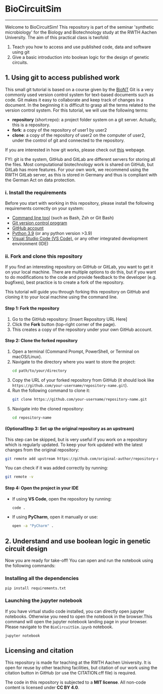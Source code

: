 # BioCircuitSim
---

Welcome to BioCircuitSim! This repository is part of the seminar 'synthetic microbiology' for the Biology and Biotechnology
study at the RWTH Aachen University. The aim of this practical class is twofold: 
 1. Teach you how to access and use published code, data and software using git
 2.  Give a basic introduction into boolean logic for the design of genetic circuits.

## 1. Using git to access published work
This small git tutorial is based on a course given by the [BioNT](https://carpentries-incubator.github.io/fair-research-software/index.html)
Git is a very commonly used version control system for text-based documents such as code. Git makes it easy to collaborate and 
keep track of changes in a document. In the beginning it is difficult to grasp all the terms related to the version control system.
For this tutorial, we will use the following terms:
 - **repository** (short:repo): a project folder system on a git server. Actually, this is a repository.
 - **fork**: a copy of the repository of user1 by user2
 - **clone**: a copy of the repository of user2 on the computer of user2, under the control of git and connected to the repository.

If you are interested in how git works, please check out 
[this](https://carpentries-incubator.github.io/fair-research-software/04-version-control.html) webpage.

FYI: git is the system, GitHub and GitLab are different servers for storing all the files. Most computational biotechnology
work is shared on GitHub, but GitLab has more features. For your own work, we recommend using the RWTH GitLab server, as this
is stored in Germany and thus is compliant with the German Act on data protection.

### i. Install the requirements
Before you start with working in this repository, please install the following requirements correctly on your system:

- [Command line tool](https://carpentries-incubator.github.io/fair-research-software/index.html#command-line-terminal) (such as Bash, Zsh or Git Bash)
- [Git version control program](https://carpentries-incubator.github.io/fair-research-software/index.html#git-version-control-program)
- [GitHub account](https://carpentries-incubator.github.io/fair-research-software/index.html#github-account)
- [Python 3.9](https://carpentries-incubator.github.io/fair-research-software/index.html#python-3-distribution) (or any python version >3.9)
- [Visual Studio Code (VS Code)](https://carpentries-incubator.github.io/fair-research-software/index.html#visual-studio-code-vs-code), or any other integrated development environment (IDE)

### ii. Fork and clone this repository
If you find an interesting repository on GitHub or GitLab, you want to get it on your local machine. There are multiple options
to do this, but if you want to do modifications to the code and provide feedback to the developer (e.g. bugfixes), best 
practice is to create a fork of the repository.


This tutorial will guide you through forking this repository on GitHub and cloning it to your local machine using the command line.

#### Step 1: Fork the repository
1. Go to the GitHub repository: [Insert Repository URL Here]
2. Click the **Fork** button (top-right corner of the page).
3. This creates a copy of the repository under your own GitHub account.

#### Step 2: Clone the forked repository
1. Open a terminal (Command Prompt, PowerShell, or Terminal on macOS/Linux).
2. Navigate to the directory where you want to store the project:
   ```sh
   cd path/to/your/directory
   ```
3. Copy the URL of your forked repository from GitHub (it should look like `https://github.com/your-username/repository-name.git`).
4. Run the following command to clone it:
   ```sh
   git clone https://github.com/your-username/repository-name.git
   ```
5. Navigate into the cloned repository:
   ```sh
   cd repository-name
   ```


#### (OptionalStep 3: Set up the original repository as an upstream)
This step can be skipped, but is very useful if you work on a repository which is regularly updated.
To keep your fork updated with the latest changes from the original repository:
```sh
git remote add upstream https://github.com/original-author/repository-name.git
```
You can check if it was added correctly by running:
```sh
git remote -v
```


#### Step 4: Open the project in your IDE
- If using **VS Code**, open the repository by running:
  ```sh
  code .
  ```
- If using **PyCharm**, open it manually or use:
  ```sh
  open -a "PyCharm" .
  ```
  
## 2. Understand and use boolean logic in genetic circuit design
Now you are ready for take-off! You can open and run the notebook using the following commands:

### Installing all the dependencies
```commandline
pip install requirements.txt
```

### Launching the jupyter notebook
If you have virtual studio code installed, you can directly open jupyter notebooks. Otherwise you need to open the notebook
in the browser.This command will open the jupyter notebook landing page in your browser. 
Please navigate to the `BioCircuitSim.ipynb` notebook.
```commandline
jupyter notebook
```

## Licensing and citation
This repository is made for teaching at the RWTH Aachen University. It is open for reuse by other teaching facilities, 
but citation of our work using the citation button in GitHub (or use the CITATION.cff file) is required. 

The code in this repository is subjected to a **MIT license**. All non-code content is licensed under **CC BY 4.0**.